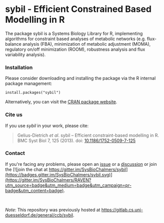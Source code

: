 # sybil - Efficient Constrained Based Modelling in R

The package sybil is a Systems Biology Library for R, implementing algorithms for constraint based analyses of metabolic networks (e.g. flux-balance analysis (FBA), minimization of metabolic adjustment (MOMA), regulatory on/off minimization (ROOM), robustness analysis and flux variability analysis).

### Installation

Please consider downloading and installing the package via the R internal package management:
```
install.packages("sybil")
```
Alternatively, you can visit the [CRAN package website](https://CRAN.R-project.org/package=sybil).

### Cite us

If you use _sybil_ in your work, please cite:
> Gelius-Dietrich _et al_. sybil – Efficient constraint-based modelling in R. BMC Syst Biol 7, 125 (2013). doi: [10.1186/1752-0509-7-125](https://doi.org/10.1186/1752-0509-7-125)


### Contact

If you're facing any problems, please open an [issue](https://github.com/SysBioChalmers/sybil/issues/new) or a [discussion](https://github.com/SysBioChalmers/sybil/discussions/new) or join the [![join the chat at https://gitter.im/SysBioChalmers/sybil](https://badges.gitter.im/SysBioChalmers/sybil.svg)](https://gitter.im/SysBioChalmers/RAVEN?utm_source=badge&utm_medium=badge&utm_campaign=pr-badge&utm_content=badge).

<br>

_Note_: This repository was previously hosted at https://gitlab.cs.uni-duesseldorf.de/general/ccb/sybil.